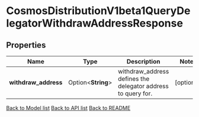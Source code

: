 # CosmosDistributionV1beta1QueryDelegatorWithdrawAddressResponse

## Properties

Name | Type | Description | Notes
------------ | ------------- | ------------- | -------------
**withdraw_address** | Option<**String**> | withdraw_address defines the delegator address to query for. | [optional]

[Back to Model list](../README.md#documentation-for-models) [Back to API list](../README.md#documentation-for-api-endpoints) [Back to README](../README.md)


